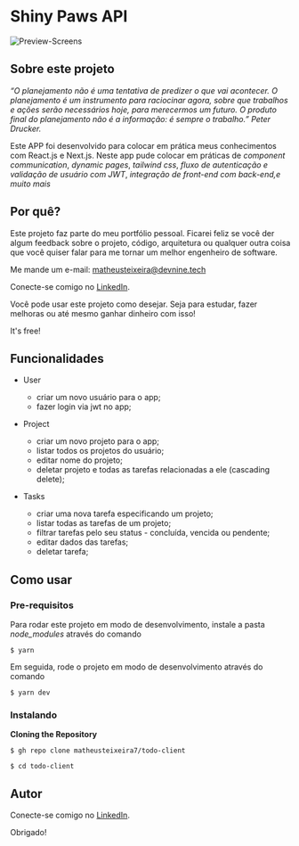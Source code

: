 # Shiny Paws API

![Preview-Screens](http://store-images.microsoft.com/image/apps.22333.9007199266251942.d218f486-6f90-4e8a-864a-410aa7d8b05d.a15d73d1-39a4-4821-ac98-41b2da32bc36)

## Sobre este projeto

_“O planejamento não é uma tentativa de predizer o que vai acontecer. O planejamento é um instrumento para raciocinar agora, sobre que trabalhos e ações serão necessários hoje, para merecermos um futuro. O produto final do planejamento não é a informação: é sempre o trabalho.” Peter Drucker._

Este APP foi desenvolvido para colocar em prática meus conhecimentos com React.js e Next.js. Neste app pude colocar em práticas de _component communication_, _dynamic pages_, _tailwind css_, _fluxo de autenticação e validação de usuário com JWT_, _integração de front-end com back-end,e muito mais_

## Por quê?

Este projeto faz parte do meu portfólio pessoal. Ficarei feliz se você der algum feedback sobre o projeto, código, arquitetura ou qualquer outra coisa que você quiser falar para me tornar um melhor engenheiro de software.

Me mande um e-mail: matheusteixeira@devnine.tech

Conecte-se comigo no [LinkedIn](https://www.linkedin.com/in/matheusteixeirajs).

Você pode usar este projeto como desejar. Seja para estudar, fazer melhoras ou até mesmo ganhar dinheiro com isso!

It's free!

## Funcionalidades

- User

  - criar um novo usuário para o app;
  - fazer login via jwt no app;

- Project

  - criar um novo projeto para o app;
  - listar todos os projetos do usuário;
  - editar nome do projeto;
  - deletar projeto e todas as tarefas relacionadas a ele (cascading delete);

- Tasks

  - criar uma nova tarefa especificando um projeto;
  - listar todas as tarefas de um projeto;
  - filtrar tarefas pelo seu status - concluída, vencida ou pendente;
  - editar dados das tarefas;
  - deletar tarefa;

## Como usar

### Pre-requisitos

Para rodar este projeto em modo de desenvolvimento, instale a pasta _node_modules_ através do comando

```
$ yarn
```

Em seguida, rode o projeto em modo de desenvolvimento através do comando

```
$ yarn dev
```

### Instalando

**Cloning the Repository**

```
$ gh repo clone matheusteixeira7/todo-client

$ cd todo-client
```

## Autor

Conecte-se comigo no [LinkedIn](https://www.linkedin.com/in/matheusteixeirajs).

Obrigado!
